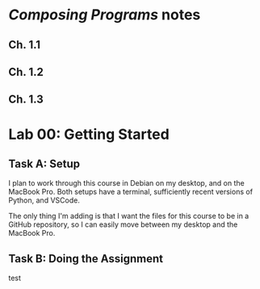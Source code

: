 # *Composing Programs* notes

## Ch. 1.1



## Ch. 1.2



## Ch. 1.3



# Lab 00: Getting Started

## Task A: Setup

I plan to work through this course in Debian on my desktop, and on the MacBook Pro. Both setups have a terminal, sufficiently recent versions of Python, and VSCode.

The only thing I'm adding is that I want the files for this course to be in a GitHub repository, so I can easily move between my desktop and the MacBook Pro.

## Task B: Doing the Assignment

test

